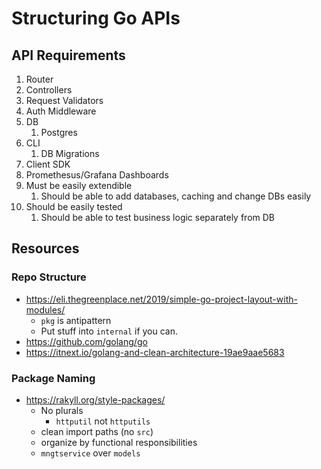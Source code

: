 # Structuring Go APIs

## API Requirements

1. Router
2. Controllers
3. Request Validators
4. Auth Middleware
5. DB
   1. Postgres
6. CLI
   1. DB Migrations
7. Client SDK
8. Promethesus/Grafana Dashboards
9. Must be easily extendible
   1. Should be able to add databases, caching and change DBs easily
10. Should be easily tested
    1. Should be able to test business logic separately from DB

## Resources

### Repo Structure

- https://eli.thegreenplace.net/2019/simple-go-project-layout-with-modules/
  - `pkg` is antipattern
  - Put stuff into `internal` if you can.
- https://github.com/golang/go
- https://itnext.io/golang-and-clean-architecture-19ae9aae5683

### Package Naming

- https://rakyll.org/style-packages/
  - No plurals
    - `httputil` not `httputils`
  - clean import paths (no `src`)
  - organize by functional responsibilities
  - `mngtservice` over `models`
